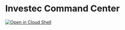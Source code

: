 # Investec Command Center

[![Open in Cloud Shell](https://gstatic.com/cloudssh/images/open-btn.svg)](https://ssh.cloud.google.com/cloudshell/editor?cloudshell_git_repo=https%3A%2F%2Fgitlab.com%2Fbezchristo%2Finvestec-command-center&cloudshell_print=cloud-shell-readme.txt&cloudshell_working_dir=src&cloudshell_tutorial=tutorial.md)
